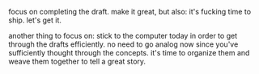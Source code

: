 focus on completing the draft. make it great, but also: it's fucking time to ship. let's get it.

another thing to focus on: stick to the computer today in order to get through the drafts efficiently. no need to go analog now since you've sufficiently thought through the concepts. it's time to organize them and weave them together to tell a great story.